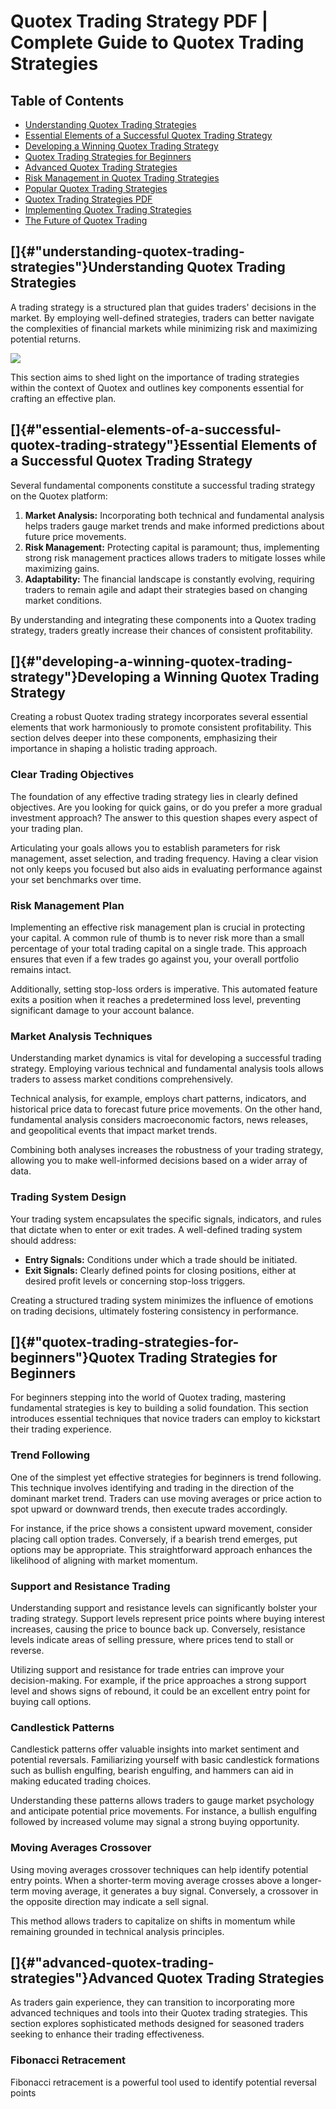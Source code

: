 # Quotex Trading Strategy PDF \| Complete Guide to Quotex Trading Strategies

## Table of Contents

-   [Understanding Quotex Trading
    Strategies](\%22#understanding-quotex-trading-strategies\%22)
-   [Essential Elements of a Successful Quotex Trading
    Strategy](\%22#essential-elements-of-a-successful-quotex-trading-strategy\%22)
-   [Developing a Winning Quotex Trading
    Strategy](\%22#developing-a-winning-quotex-trading-strategy\%22)
-   [Quotex Trading Strategies for
    Beginners](\%22#quotex-trading-strategies-for-beginners\%22)
-   [Advanced Quotex Trading
    Strategies](\%22#advanced-quotex-trading-strategies\%22)
-   [Risk Management in Quotex Trading
    Strategies](\%22#risk-management-in-quotex-trading-strategies\%22)
-   [Popular Quotex Trading
    Strategies](\%22#popular-quotex-trading-strategies\%22)
-   [Quotex Trading Strategies
    PDF](\%22#quotex-trading-strategies-pdf\%22)
-   [Implementing Quotex Trading
    Strategies](\%22#implementing-quotex-trading-strategies\%22)
-   [The Future of Quotex
    Trading](\%22#the-future-of-quotex-trading\%22)

## []{#"understanding-quotex-trading-strategies"}Understanding Quotex Trading Strategies

A trading strategy is a structured plan that guides traders\' decisions
in the market. By employing well-defined strategies, traders can better
navigate the complexities of financial markets while minimizing risk and
maximizing potential returns.

[![](https://static.quotex.io/files/4_en/300_250.jpg)](https://traff.sbs/brokerqxlid)

This section aims to shed light on the importance of trading strategies
within the context of Quotex and outlines key components essential for
crafting an effective plan.

## []{#"essential-elements-of-a-successful-quotex-trading-strategy"}Essential Elements of a Successful Quotex Trading Strategy

Several fundamental components constitute a successful trading strategy
on the Quotex platform:

1.  **Market Analysis:** Incorporating both technical and fundamental
    analysis helps traders gauge market trends and make informed
    predictions about future price movements.
2.  **Risk Management:** Protecting capital is paramount; thus,
    implementing strong risk management practices allows traders to
    mitigate losses while maximizing gains.
3.  **Adaptability:** The financial landscape is constantly evolving,
    requiring traders to remain agile and adapt their strategies based
    on changing market conditions.

By understanding and integrating these components into a Quotex trading
strategy, traders greatly increase their chances of consistent
profitability.

## []{#"developing-a-winning-quotex-trading-strategy"}Developing a Winning Quotex Trading Strategy

Creating a robust Quotex trading strategy incorporates several essential
elements that work harmoniously to promote consistent profitability.
This section delves deeper into these components, emphasizing their
importance in shaping a holistic trading approach.

### Clear Trading Objectives

The foundation of any effective trading strategy lies in clearly defined
objectives. Are you looking for quick gains, or do you prefer a more
gradual investment approach? The answer to this question shapes every
aspect of your trading plan.

Articulating your goals allows you to establish parameters for risk
management, asset selection, and trading frequency. Having a clear
vision not only keeps you focused but also aids in evaluating
performance against your set benchmarks over time.

### Risk Management Plan

Implementing an effective risk management plan is crucial in protecting
your capital. A common rule of thumb is to never risk more than a small
percentage of your total trading capital on a single trade. This
approach ensures that even if a few trades go against you, your overall
portfolio remains intact.

Additionally, setting stop-loss orders is imperative. This automated
feature exits a position when it reaches a predetermined loss level,
preventing significant damage to your account balance.

### Market Analysis Techniques

Understanding market dynamics is vital for developing a successful
trading strategy. Employing various technical and fundamental analysis
tools allows traders to assess market conditions comprehensively.

Technical analysis, for example, employs chart patterns, indicators, and
historical price data to forecast future price movements. On the other
hand, fundamental analysis considers macroeconomic factors, news
releases, and geopolitical events that impact market trends.

Combining both analyses increases the robustness of your trading
strategy, allowing you to make well-informed decisions based on a wider
array of data.

### Trading System Design

Your trading system encapsulates the specific signals, indicators, and
rules that dictate when to enter or exit trades. A well-defined trading
system should address:

-   **Entry Signals:** Conditions under which a trade should be
    initiated.
-   **Exit Signals:** Clearly defined points for closing positions,
    either at desired profit levels or concerning stop-loss triggers.

Creating a structured trading system minimizes the influence of emotions
on trading decisions, ultimately fostering consistency in performance.

## []{#"quotex-trading-strategies-for-beginners"}Quotex Trading Strategies for Beginners

For beginners stepping into the world of Quotex trading, mastering
fundamental strategies is key to building a solid foundation. This
section introduces essential techniques that novice traders can employ
to kickstart their trading experience.

### Trend Following

One of the simplest yet effective strategies for beginners is trend
following. This technique involves identifying and trading in the
direction of the dominant market trend. Traders can use moving averages
or price action to spot upward or downward trends, then execute trades
accordingly.

For instance, if the price shows a consistent upward movement, consider
placing call option trades. Conversely, if a bearish trend emerges, put
options may be appropriate. This straightforward approach enhances the
likelihood of aligning with market momentum.

### Support and Resistance Trading

Understanding support and resistance levels can significantly bolster
your trading strategy. Support levels represent price points where
buying interest increases, causing the price to bounce back up.
Conversely, resistance levels indicate areas of selling pressure, where
prices tend to stall or reverse.

Utilizing support and resistance for trade entries can improve your
decision-making. For example, if the price approaches a strong support
level and shows signs of rebound, it could be an excellent entry point
for buying call options.

### Candlestick Patterns

Candlestick patterns offer valuable insights into market sentiment and
potential reversals. Familiarizing yourself with basic candlestick
formations such as bullish engulfing, bearish engulfing, and hammers can
aid in making educated trading choices.

Understanding these patterns allows traders to gauge market psychology
and anticipate potential price movements. For instance, a bullish
engulfing followed by increased volume may signal a strong buying
opportunity.

### Moving Averages Crossover

Using moving averages crossover techniques can help identify potential
entry points. When a shorter-term moving average crosses above a
longer-term moving average, it generates a buy signal. Conversely, a
crossover in the opposite direction may indicate a sell signal.

This method allows traders to capitalize on shifts in momentum while
remaining grounded in technical analysis principles.

## []{#"advanced-quotex-trading-strategies"}Advanced Quotex Trading Strategies

As traders gain experience, they can transition to incorporating more
advanced techniques and tools into their Quotex trading strategies. This
section explores sophisticated methods designed for seasoned traders
seeking to enhance their trading effectiveness.

### Fibonacci Retracement

Fibonacci retracement is a powerful tool used to identify potential
reversal points

